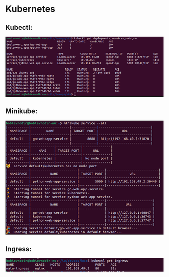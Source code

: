 # Kubernetes
## Kubectl:
![`kubectl get deployment,services,pods,svc`](screenshots/get.png)

## Minikube:
![minikube](screenshots/minikube.png)

## Ingress:
![ingress](screenshots/ingress.png)
